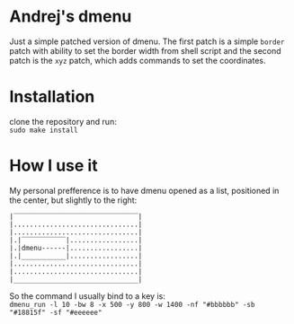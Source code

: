 # Andrej's dmenu
Just a simple patched version of dmenu. The first patch is a simple ```border``` patch with ability to set the border width from shell script and the second patch is the ```xyz``` patch, which adds commands to set the coordinates.
# Installation
clone the repository and run:<br/>
```sudo make install```
# How I use it
My personal prefference is to have dmenu opened as a list, positioned in the center, but slightly to the right:<br/>
```
|‾‾‾‾‾‾‾‾‾‾‾‾‾‾‾‾‾‾‾‾‾‾‾‾‾‾‾‾‾‾‾|
|...............................|
|...............................|
|.|‾‾‾‾‾‾‾‾‾‾‾|.................|
|.|dmenu------|.................|
|.|___________|.................|
|...............................|
|...............................|
|_______________________________|
```
So the command I usually bind to a key is:<br/>
```dmenu_run -l 10 -bw 8 -x 500 -y 800 -w 1400 -nf "#bbbbbb" -sb "#18815f" -sf "#eeeeee"```
